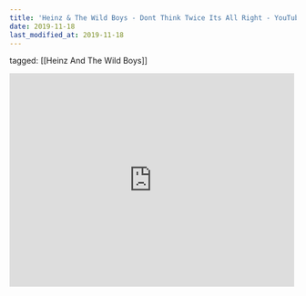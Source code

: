 ```yaml
---
title: 'Heinz & The Wild Boys - Dont Think Twice Its All Right - YouTube'
date: 2019-11-18
last_modified_at: 2019-11-18
---
```

tagged: [[Heinz And The Wild Boys]]
<iframe allow="accelerometer; autoplay; clipboard-write; encrypted-media; gyroscope; picture-in-picture" allowfullscreen="" frameborder="0" height="375" id="youtube_iframe" src="https://www.youtube.com/embed/X0cJ6qqNDg0?feature=oembed&amp;enablejsapi=1&amp;origin=https://safe.txmblr.com&amp;wmode=opaque" width="500"></iframe>